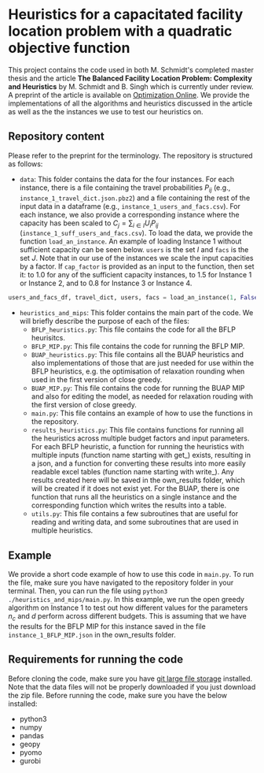 # Heuristics for a capacitated facility location problem with a quadratic objective function
This project contains the code used in both M. Schmidt's completed master thesis and the article **The Balanced Facility Location Problem: Complexity and Heuristics** by M. Schmidt and B. Singh which is currently under review. A preprint of the article is available on [Optimization Online](https://optimization-online.org/2024/03/the-balanced-facility-location-problem-complexity-and-heuristics/). We provide the implementations of all the algorithms and heuristics discussed in the article as well as the the instances we use to test our heuristics on.

## Repository content
Please refer to the preprint for the terminology. The repository is structured as follows:
- ```data```: This folder contains the data for the four instances. For each instance, there is a file containing the travel probabilities $P_{ij}$ (e.g., ```instance_1_travel_dict.json.pbz2```) and a file containing the rest of the input data in a dataframe (e.g., ```instance_1_users_and_facs.csv```). For each instance, we also provide a corresponding instance where the capacity has been scaled to $C_j = \sum_{i \in I} U_i P_{ij}$ (```instance_1_suff_users_and_facs.csv```). 
To load the data, we provide the function ```load_an_instance```. An example of loading Instance 1 without sufficient capacity can be seen below. ```users``` is the set $I$ and ```facs``` is the set $J$. Note that in our use of the instances we scale the input capacities by a factor. If ```cap_factor``` is provided as an input to the function, then set it: to 1.0 for any of the sufficient capacity instances, to 1.5 for Instance 1 or Instance 2, and to 0.8 for Instance 3 or Instance 4.
```python
users_and_facs_df, travel_dict, users, facs = load_an_instance(1, False)
```
- ```heuristics_and_mips```: This folder contains the main part of the code. We will briefly describe the purpose of each of the files:
	- ```BFLP_heuristics.py```: This file contains the code for all the BFLP heurisitcs. 
	- ```BFLP_MIP.py```: This file contains the code for running the BFLP MIP.
	- ```BUAP_heuristics.py```: This file contains all the BUAP heuristics and also implementations of those that are just needed for use within the BFLP heuristics, e.g. the optimisation of relaxation rounding when used in the first version of close greedy.
	- ```BUAP_MIP.py```: This file contains the code for running the BUAP MIP and also for editing the model, as needed for relaxation rouding with the first version of close greedy.
    - ```main.py```: This file contains an example of how to use the functions in the repository.
	- ```results_heuristics.py```: This file contains functions for running all the heuristics across multiple budget factors and input parameters. For each BFLP heuristic, a function for running the heuristics with multiple inputs (function name starting with get_) exists, resulting in a json, and a function for converting these results into more easily readable excel tables (function name starting with write_). Any results created here will be saved in the own_results folder, which will be created if it does not exist yet. For the BUAP, there is one function that runs all the heuristics on a single instance and the corresponding function which writes the results into a table.
	- ```utils.py```: This file contains a few subroutines that are useful for reading and writing data, and some subroutines that are used in multiple heuristics. 

## Example

We provide a short code example of how to use this code in ```main.py```. To run the file, make sure you have navigated to the repository folder in your terminal. Then, you can run the file using ```python3 ./heuristics_and_mips/main.py```.
In this example, we run the open greedy algorithm on Instance 1 to test out how different values for the parameters $n_c$ and $d$ perform across different budgets. This is assuming that we have the results for the BFLP MIP for this instance saved in the file ```instance_1_BFLP_MIP.json``` in the own_results folder. 


## Requirements for running the code
Before cloning the code, make sure you have [git large file storage](https://docs.github.com/en/repositories/working-with-files/managing-large-files/installing-git-large-file-storage) installed. Note that the data files will not be properly downloaded if you just download the zip file.
Before running the code, make sure you have the below installed:
- python3
- numpy
- pandas
- geopy
- pyomo
- gurobi
